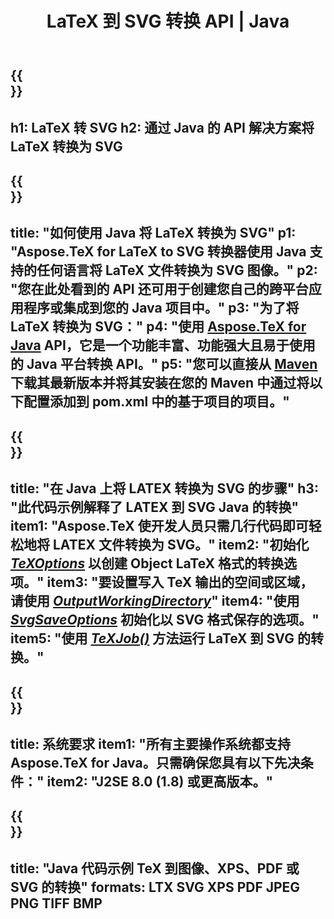 ﻿---
translation: true
template: /_templates/_conversion-child-java.md
title: LaTeX 到 SVG 转换 API | Java
description: LaTeX 到 SVG 的转换功能。将此本地 Java 库集成到您的项目中，或使用跨平台应用程序将 LaTeX 转换为 SVG。
keywords: 乳胶到 svg api java，latex2svg 集成
url: /java/conversion/latex-to-svg/
family: tex
platformtag: java
feature: conversion
informat: LATEX
outformat: SVG
otherformats: PNG JPEG TIFF BMP PDF XPS
---

{{<section banner>}}
---
h1: LaTeX 转 SVG
h2: 通过 Java 的 API 解决方案将 LaTeX 转换为 SVG
---

{{<section overview>}}
---
title: "如何使用 Java 将 LaTeX 转换为 SVG"
p1: "Aspose.TeX for LaTeX to SVG 转换器使用 Java 支持的任何语言将 LaTeX 文件转换为 SVG 图像。"
p2: "您在此处看到的 API 还可用于创建您自己的跨平台应用程序或集成到您的 Java 项目中。"
p3: "为了将 LaTeX 转换为 SVG："
p4: "使用 [Aspose.TeX for Java](https://products.aspose.com/tex/java) API，它是一个功能丰富、功能强大且易于使用的 Java 平台转换 API。"
p5: "您可以直接从 [Maven](https://repository.aspose.com/webapp/#/artifacts/browse/tree/General/repo/com/aspose/aspose-tex) 下载其最新版本并将其安装在您的 Maven 中通过将以下配置添加到 pom.xml 中的基于项目的项目。"
---

{{<section feature1>}}
---
title: "在 Java 上将 LATEX 转换为 SVG 的步骤"
h3: "此代码示例解释了 LATEX 到 SVG Java 的转换"
item1: "Aspose.TeX 使开发人员只需几行代码即可轻松地将 LATEX 文件转换为 SVG。"
item2: "初始化 [*TeXOptions*](https://reference.aspose.com/tex/java/com.aspose.tex/TeXOptions) 以创建 Object LaTeX 格式的转换选项。"
item3: "要设置写入 TeX 输出的空间或区域，请使用 [*OutputWorkingDirectory*](https://reference.aspose.com/tex/java/com.aspose.tex/TeXOptions#getOutputWorkingDirectory--)"
item4: "使用 [*SvgSaveOptions*](https://reference.aspose.com/tex/java/com.aspose.tex.rendering/SvgSaveOptions) 初始化以 SVG 格式保存的选项。"
item5: "使用 [*TeXJob()*](https://reference.aspose.com/tex/java/com.aspose.tex/TeXJob) 方法运行 LaTeX 到 SVG 的转换。"
---

{{<section feature2>}}
---
title: 系统要求
item1: "所有主要操作系统都支持 Aspose.TeX for Java。只需确保您具有以下先决条件："
item2: "J2SE 8.0 (1.8) 或更高版本。"
---

{{<section widget>}}
---
title: "Java 代码示例 TeX 到图像、XPS、PDF 或 SVG 的转换"
formats: LTX SVG XPS PDF JPEG PNG TIFF BMP
---